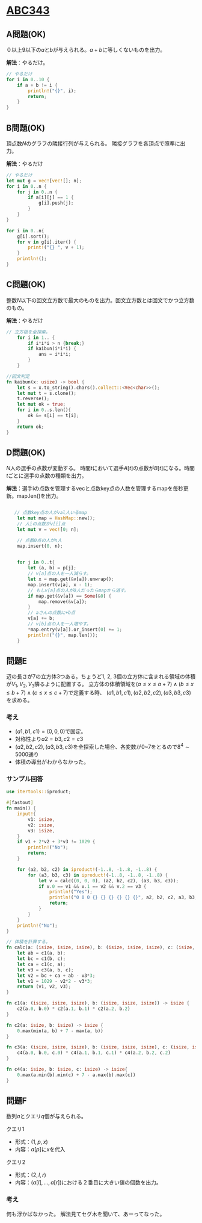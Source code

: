 # [ABC343](https://atcoder.jp/contests/abc343)

## A問題(OK)

０以上9以下の$a$と$b$が与えられる。$a + b$に等しくないものを出力。

**解法**：やるだけ。

```rust
// やるだけ
for i in 0..10 {
    if a + b != i {
        println!("{}", i);
        return;
    }
}
```

## B問題(OK)

頂点数$N$のグラフの隣接行列が与えられる。
隣接グラフを各頂点で照準に出力。

**解法**：やるだけ

```rust 
// やるだけ
let mut g = vec![vec![]; n];
for i in 0..n {
    for j in 0..n {
        if a[i][j] == 1 {
            g[i].push(j);
        }
    }
}

for i in 0..n{
    g[i].sort();
    for v in g[i].iter() {
        print!("{} ", v + 1);
    }
    println!();
}
```

## C問題(OK)

整数$N$以下の回文立方数で最大のものを出力。回文立方数とは回文でかつ立方数のもの。

**解法**：やるだけ

```rust
// 立方根を全探索。
    for i in 1.. {
        if i*i*i > n {break;}
        if kaibun(i*i*i) {
            ans = i*i*i;
        }
    }

//回文判定
fn kaibun(x: usize) -> bool {
    let s = x.to_string().chars().collect::<Vec<char>>();
    let mut t = s.clone();
    t.reverse();
    let mut ok = true;
    for i in 0..s.len(){
        ok &= s[i] == t[i];
    }
    return ok;
}
```

## D問題(OK)

$N$人の選手の点数が変動する。
時間$t$において選手$A[t]$の点数が$B[t]$になる。時間$t$ごとに選手の点数の種類を出力。

**解法**：選手iの点数を管理するvecと点数key点の人数を管理するmapを毎秒更新。map.len()を出力。

```rust 

   // 点数key点の人がval人いるmap
    let mut map = HashMap::new();
    // 人iの点数がv[i]点
    let mut v = vec![0; n];

    // 点数0点の人がn人
    map.insert(0, n);
    

    for j in 0..t{
        let (a, b) = p[j];
        // v[a]点の人を一人減らす。
        let x = map.get(&v[a]).unwrap();
        map.insert(v[a], x - 1);
        // もしv[a]点の人が0人だったらmapから消す。
        if map.get(&v[a]) == Some(&0) {
            map.remove(&v[a]);
        }
        // aさんの点数に+b点
        v[a] += b;
        // v[b]点の人を一人増やす。
        *map.entry(v[a]).or_insert(0) += 1;
        println!("{}", map.len());
    }

```

## 問題E

辺の長さが$7$の立方体3つある。ちょうど1, 2, 3個の立方体に含まれる領域の体積が$V_1, V_2, V_3$隣るように配置する。
立方体の体積領域を$(a \le x \le a + 7) \land (b \le x \le b + 7) \land (c \le x \le c + 7)$で定義する時、
$(a1, b1, c1), (a2, b2, c2), (a3, b3, c3)$を求める。

### 考え

- $(a1, b1, c1) = (0, 0, 0)$で固定。
- 対称性より$a2 = b3, c2 = c3$
- $(a2, b2, c2), (a3, b3, c3)$を全探索した場合、各変数が0~7をとるので$8^4 \sim 5000$通り
- 体積の導出がわからなかった。

### サンプル回答

```rust
use itertools::iproduct;

#[fastout]
fn main() {
    input!{
        v1: isize, 
        v2: isize, 
        v3: isize,
    }
    if v1 + 2*v2 + 3*v3 != 1029 {
        println!("No");
        return;
    }

    for (a2, b2, c2) in iproduct!(-1..8, -1..8, -1..8) {
        for (a3, b3, c3) in iproduct!(-1..8, -1..8, -1..8) {
            let v = calc((0, 0, 0), (a2, b2, c2), (a3, b3, c3));
            if v.0 == v1 && v.1 == v2 && v.2 == v3 {
                println!("Yes");
                println!("0 0 0 {} {} {} {} {} {}", a2, b2, c2, a3, b3, c3);
                return;
            }
        }
    }
    println!("No");
}

// 体積を計算する。
fn calc(a: (isize, isize, isize), b: (isize, isize, isize), c: (isize, isize, isize)) -> (isize, isize, isize){
    let ab = c1(a, b);
    let bc = c1(b, c);
    let ca = c1(c, a);
    let v3 = c3(a, b, c);
    let v2 = bc + ca + ab - v3*3;
    let v1 = 1029 - v2*2 - v3*3;
    return (v1, v2, v3);
}

fn c1(a: (isize, isize, isize), b: (isize, isize, isize)) -> isize {
    c2(a.0, b.0) * c2(a.1, b.1) * c2(a.2, b.2)
} 

fn c2(a: isize, b: isize) -> isize {
    0.max(min(a, b) + 7 - max(a, b))
}

fn c3(a: (isize, isize, isize), b: (isize, isize, isize), c: (isize, isize, isize)) -> isize {
    c4(a.0, b.0, c.0) * c4(a.1, b.1, c.1) * c4(a.2, b.2, c.2)
}

fn c4(a: isize, b: isize, c: isize) -> isize{
    0.max(a.min(b).min(c) + 7 - a.max(b).max(c))
}
```

## 問題F

数列$a$とクエリ$q$個が与えられる。

クエリ1
- 形式：$(1, p, x)$
- 内容：$a[p]$に$x$を代入

クエリ2 
- 形式：$(2, l, r)$
- 内容：$(a[l], ..., a[r])$における２番目に大きい値の個数を出力。

### 考え

何も浮かばなかった。
解法見てセグ木を聞いて、あーってなった。


